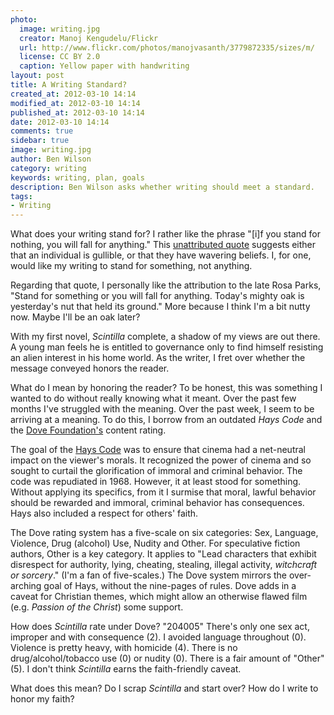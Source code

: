 ```yaml
---
photo:
  image: writing.jpg
  creator: Manoj Kengudelu/Flickr
  url: http://www.flickr.com/photos/manojvasanth/3779872335/sizes/m/
  license: CC BY 2.0
  caption: Yellow paper with handwriting
layout: post
title: A Writing Standard?
created_at: 2012-03-10 14:14
modified_at: 2012-03-10 14:14
published_at: 2012-03-10 14:14
date: 2012-03-10 14:14
comments: true
sidebar: true
image: writing.jpg
author: Ben Wilson
category: writing
keywords: writing, plan, goals
description: Ben Wilson asks whether writing should meet a standard.
tags:
- Writing
---
```

What does your writing stand for? I rather like the phrase "[i]f you stand for nothing, you will fall for anything." This [unattributed quote](http://wiki.answers.com/Q/Who_wrote_this_quote_'If_you_don't_stand_for_something_you'll_fall_for_anything') suggests either that an individual is gullible, or that they have wavering beliefs. I, for one, would like my writing to stand for something, not anything.
<!-- more -->

Regarding that quote, I personally like the attribution to the late Rosa Parks, "Stand for something or you will fall for anything. Today's mighty oak is yesterday's nut that held its ground." More because I think I'm a bit nutty now. Maybe I'll be an oak later?

With my first novel, *Scintilla* complete, a shadow of my views are out there. A young man feels he is entitled to governance only to find himself resisting an alien interest in his home world. As the writer, I fret over whether the message conveyed honors the reader.

What do I mean by honoring the reader? To be honest, this was something I wanted to do without really knowing what it meant. Over the past few months I've struggled with the meaning. Over the past week, I seem to be arriving at a meaning. To do this, I borrow from an outdated *Hays Code* and the [Dove Foundation's](http://dove.org) content rating.

The goal of the [Hays Code](http://en.wikipedia.org/wiki/Hays_code) was to ensure that cinema had a net-neutral impact on the viewer's morals. It recognized the power of cinema and so sought to curtail the glorification of immoral and criminal behavior. The code was repudiated in 1968. However, it at least stood for something. Without applying its specifics, from it I surmise that moral, lawful behavior should be rewarded and immoral, criminal behavior has consequences. Hays also included a respect for others' faith.

The Dove rating system has a five-scale on six categories: Sex, Language, Violence, Drug (alcohol) Use, Nudity and Other. For speculative fiction authors, Other is a key category. It applies to "Lead characters that exhibit disrespect for authority, lying, cheating, stealing, illegal activity, *witchcraft or sorcery*." (I'm a fan of five-scales.) The Dove system mirrors the over-arching goal of Hays, without the nine-pages of rules. Dove adds in a caveat for Christian themes, which might allow an otherwise flawed film (e.g. *Passion of the Christ*) some support.

How does *Scintilla* rate under Dove? "204005" There's only one sex act, improper and with consequence (2). I avoided language throughout (0). Violence is pretty heavy, with homicide (4). There is no drug/alcohol/tobacco use (0) or nudity (0). There is a fair amount of "Other" (5). I don't think *Scintilla* earns the faith-friendly caveat.

What does this mean? Do I scrap *Scintilla* and start over? How do I write to honor my faith?
